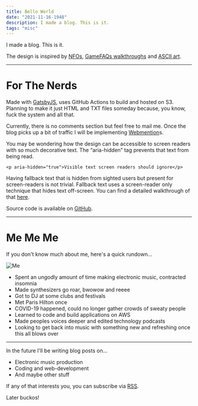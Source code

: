 ```yaml
---
title: Bello World
date: "2021-11-16-1948"
description: I made a blog. This is it.
tags: "misc"
---
```


I made a blog. This is it.

The design is inspired by [NFOs](http://artscene.textfiles.com/asciiart/NFOS/), [GameFAQs walkthroughs](https://gamefaqs.gamespot.com/gba/562260-onimusha-tactics/faqs/51373) and [ASCII art](http://artscene.textfiles.com/asciiart/). 

---

# For The Nerds
Made with [GatsbyJS](https://www.gatsbyjs.com/), uses GitHub Actions to build and hosted on S3. Planning to make it just HTML and TXT files someday because, you know, fuck the system and all that. 

Currently, there is no comments section but feel free to mail me. Once the blog picks up a bit of traffic I will be implementing [Webmention](https://www.w3.org/TR/webmention/)s.

You may be wondering how the design can be accessible to screen readers with so much decorative text. The “aria-hidden” tag prevents that text from being read.

```markup
<p aria-hidden="true">Visible text screen readers should ignore</p>
```

Having fallback text that is hidden from sighted users but present for screen-readers is not trivial. Fallback text uses a screen-reader only technique that hides text off-screen. You can find a detailed walkthrough of that [here](https://webaim.org/techniques/css/invisiblecontent/).

Source code is available on [GitHub](https://github.com/visionsofparadise/mattcavender).

---

# Me Me Me
If you don't know much about me, here's a quick rundown…

![Me](https://mattcavender-media.s3.amazonaws.com/back_headshot.jpg)

- Spent an ungodly amount of time making electronic music, contracted insomnia
- Made synthesizers go roar, bwowow and reeee
- Got to DJ at some clubs and festivals
- Met Paris Hilton once
- COVID-19 happened, could no longer gather crowds of sweaty people
- Learned to code and build applications on AWS
- Made peoples voices deeper and edited technology podcasts
- Looking to get back into music with something new and refreshing once this all blows over

---

In the future I'll be writing blog posts on…
- Electronic music production
- Coding and web-development
- And maybe other stuff 

If any of that interests you, you can subscribe via [RSS](https://mattcavender.com/rss.xml). 

Later buckos!